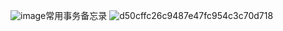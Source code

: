 ![image](https://github.com/user-attachments/assets/6416e8c0-e96a-44ec-a08c-f4cc62bf6e00)常用事务备忘录
![d50cffc26c9487e47fc954c3c70d718](https://github.com/user-attachments/assets/988a49a6-df8b-4a32-8efd-b2efda0c7e82)
